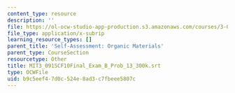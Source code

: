 ```yaml
---
content_type: resource
description: ''
file: https://ol-ocw-studio-app-production.s3.amazonaws.com/courses/3-091sc-introduction-to-solid-state-chemistry-fall-2010/b9c5eef47d0c524e8ad3c7fbeee5807c_MIT3_091SCF10Final_Exam_B_Prob_13_300k.vtt
file_type: application/x-subrip
learning_resource_types: []
parent_title: 'Self-Assessment: Organic Materials'
parent_type: CourseSection
resourcetype: Other
title: MIT3_091SCF10Final_Exam_B_Prob_13_300k.srt
type: OCWFile
uid: b9c5eef4-7d0c-524e-8ad3-c7fbeee5807c
---
```

